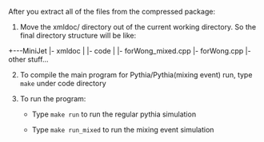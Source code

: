 After you extract all of the files from the compressed package:
1. Move the xmldoc/ directory out of the current working directory. So the final directory structure will be like:
 
  +---MiniJet
      |- xmldoc
      |
      |- code
          |
          |- forWong_mixed.cpp 
	  |- forWong.cpp
          |- other stuff...

2. To compile the main program for Pythia/Pythia(mixing event) run, type `make` under code directory

3. To run the program:
       
     * Type `make run` to run the regular pythia simulation

     * Type `make run_mixed` to run the mixing event simulation
